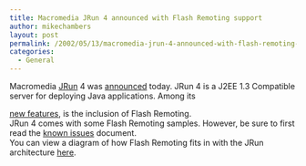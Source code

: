```yaml
---
title: Macromedia JRun 4 announced with Flash Remoting support
author: mikechambers
layout: post
permalink: /2002/05/13/macromedia-jrun-4-announced-with-flash-remoting-support/
categories:
  - General
---
```



Macromedia [JRun][1] 4 was [announced][2] today. JRun 4 is a&nbsp;<!--StartFragment -->J2EE 1.3 Compatible server for deploying Java applications. Among its 

[new features][3], is the inclusion of Flash Remoting.  
JRun 4 comes with some Flash Remoting samples. However, be sure to first read the [known issues][4] document.  
You can view a diagram of how Flash Remoting fits in with the JRun architecture [here][5].

 [1]: http://www.macromedia.com/software/jrun/
 [2]: http://www.macromedia.com/macromedia/proom/pr/2002/jrun4_launch.html
 [3]: http://www.macromedia.com/software/jrun/productinfo/features/
 [4]: http://www.macromedia.com/v1/Handlers/index.cfm?ID=22790&Method=Full#remoting
 [5]: http://www.macromedia.com/software/jrun/productinfo/features/4/02_developer_productivity/flash_gateway_full.html